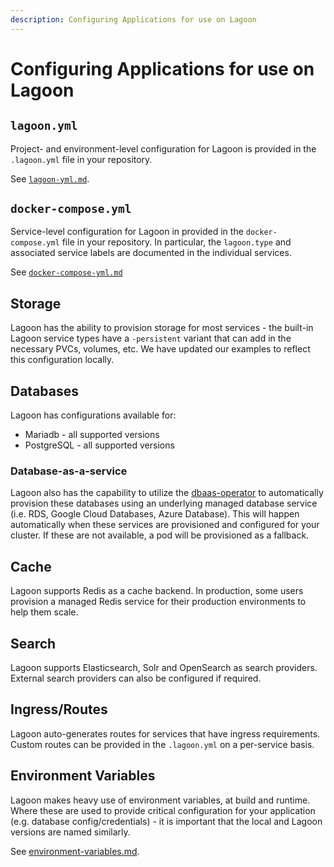 ```yaml
---
description: Configuring Applications for use on Lagoon
---
```


# Configuring Applications for use on Lagoon

## `lagoon.yml`

Project- and environment-level configuration for Lagoon is provided in the `.lagoon.yml` file in your repository.

See [`lagoon-yml.md`](../using-lagoon-the-basics/lagoon-yml.md).

## `docker-compose.yml`

Service-level configuration for Lagoon in provided in the `docker-compose.yml` file in your repository. In particular, the `lagoon.type` and associated service labels are documented in the individual services.

See [`docker-compose-yml.md`](../using-lagoon-the-basics/docker-compose-yml.md)

## Storage

Lagoon has the ability to provision storage for most services - the built-in Lagoon service types have a `-persistent` variant that can add in the necessary PVCs, volumes, etc. We have updated our examples to reflect this configuration locally.

## Databases

Lagoon has configurations available for:

* Mariadb - all supported versions
* PostgreSQL - all supported versions

### Database-as-a-service

Lagoon also has the capability to utilize the [dbaas-operator](https://github.com/amazeeio/dbaas-operator) to automatically provision these databases using an underlying managed database service (i.e. RDS, Google Cloud Databases, Azure Database). This will happen automatically when these services are provisioned and configured for your cluster. If these are not available, a pod will be provisioned as a fallback.

## Cache

Lagoon supports Redis as a cache backend. In production, some users provision a managed Redis service for their production environments to help them scale.

## Search

Lagoon supports Elasticsearch, Solr and OpenSearch as search providers. External search providers can also be configured if required.

## Ingress/Routes

Lagoon auto-generates routes for services that have ingress requirements. Custom routes can be provided in the `.lagoon.yml` on a per-service basis.

## Environment Variables

Lagoon makes heavy use of environment variables, at build and runtime. Where these are used to provide critical configuration for your application (e.g. database config/credentials) - it is important that the local and Lagoon versions are named similarly.

See [environment-variables.md](../using-lagoon-advanced/environment-variables.md).
